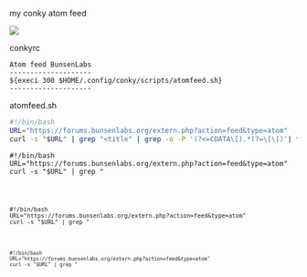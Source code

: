
my conky atom feed

<img src="https://skandyns.github.io/img/atom-feed.png"/>

conkyrc
```
Atom feed BunsenLabs
--------------------
${execi 300 $HOME/.config/conky/scripts/atomfeed.sh}
--------------------
```
atomfeed.sh
```bash
#!/bin/bash
URL="https://forums.bunsenlabs.org/extern.php?action=feed&type=atom"
curl -s "$URL" | grep "<title" | grep -o -P '(?<=CDATA\[).*(?=\]\])'| tail -n +2 | head -n 7 | sed 's/^//'
```
<link rel="stylesheet" href="/css/atom-one-dark.css">
<script src="/js/highlight.pack.js"></script>
<script>hljs.initHighlightingOnLoad();</script>


<pre><code class="bash">#!/bin/bash
URL="https://forums.bunsenlabs.org/extern.php?action=feed&type=atom"
curl -s "$URL" | grep "<title" | grep -o -P '(?<=CDATA\[).*(?=\]\])'| tail -n +2 | head -n 7 | sed 's/^//'</code></pre>
  
  
<pre><code class="nohighlight">#!/bin/bash
URL="https://forums.bunsenlabs.org/extern.php?action=feed&type=atom"
curl -s "$URL" | grep "<title" | grep -o -P '(?<=CDATA\[).*(?=\]\])'| tail -n +2 | head -n 7 | sed 's/^//'</code></pre>  

<pre><code class="html">#!/bin/bash
URL="https://forums.bunsenlabs.org/extern.php?action=feed&type=atom"
curl -s "$URL" | grep "<title" | grep -o -P '(?<=CDATA\[).*(?=\]\])'| tail -n +2 | head -n 7 | sed 's/^//'</code></pre>
